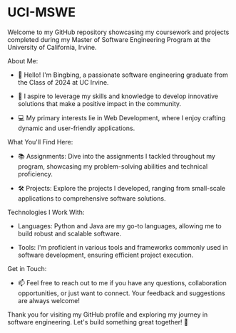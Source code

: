 # UCI-MSWE
Welcome to my GitHub repository showcasing my coursework and projects completed during my Master of Software Engineering Program at the University of California, Irvine.

About Me:

- 👋 Hello! I'm Bingbing, a passionate software engineering graduate from the Class of 2024 at UC Irvine.

- 🚀 I aspire to leverage my skills and knowledge to develop innovative solutions that make a positive impact in the community.

- 💻 My primary interests lie in Web Development, where I enjoy crafting dynamic and user-friendly applications.

What You'll Find Here:

- 📚 Assignments: Dive into the assignments I tackled throughout my program, showcasing my problem-solving abilities and technical proficiency.

- 🛠️ Projects: Explore the projects I developed, ranging from small-scale applications to comprehensive software solutions.

Technologies I Work With:

- Languages: Python and Java are my go-to languages, allowing me to build robust and scalable software.

- Tools: I'm proficient in various tools and frameworks commonly used in software development, ensuring efficient project execution.

Get in Touch:

- 📫 Feel free to reach out to me if you have any questions, collaboration opportunities, or just want to connect. Your feedback and suggestions are always welcome!

Thank you for visiting my GitHub profile and exploring my journey in software engineering. Let's build something great together! 🌟